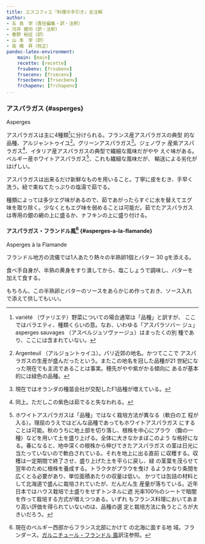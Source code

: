 ```yaml
---
title: エスコフィエ『料理の手引き』全注解
author:
- 五 島　学（責任編集・訳・注釈）
- 河井 健司（訳・注釈）
- 春野 裕征（訳）
- 山 本　学（訳）
- 高 橋　昇（校正）
pandoc-latex-environment:
    main: [main]
    recette: [recette]
    frsubenv: [frsubenv]
    frsecenv: [frsecenv]
    frsecbenv: [frsecbenv]
    frchapenv: [frchapenv]
...
```




<div class="main">

### アスパラガス {#asperges}

<div class="frsecbenv">Asperges</div>

アスパラガスは主に4種類[^1]に分けられる。フランス産アスパラガスの典型
的な品種、アルジャントゥイユ[^2]。グリーンアスパラガス[^3]。ジェノヴァ
産紫アスパラガス[^4]、イタリア産アスパラガスの典型で繊細な風味だがやや
えぐ味がある。ベルギー産ホワイトアスパラガス[^5]、これも繊細な風味だが、
輸送による劣化がはげしい。

アスパラガスは出来るだけ新鮮なものを用いること。丁寧に皮をむき、手早く
洗う。紐で束ねてたっぷりの塩湯で茹でる。

種類によっては多少エグ味があるので、茹であがったらすぐに水を替えてエグ
味を取り除く。少なくともエグ味を弱めることは可能だ。茹でたアスパラガス
は専用の銀の網の上に盛るか、ナフキンの上に盛り付ける。

[^1]: variété （ヴァリエテ）野菜についての場合通常は「品種」と訳すが、
    ここではバラエティ、種類くらいの意。なお、いわゆる「アスパラソバー
    ジュ」asperges sauvages （アスペルジュソヴァージュ）はまったくの別
    種であり、ここには含まれていない。

[^2]: Argenteuil （アルジョントゥイユ）。パリ近郊の地名。かつてここで
    アスパラガスの生産が盛んだったという。またこの地名を冠した品種が21
    世紀になった現在でも主流であることは事実。穂先がやや紫がかる傾向に
    あるが基本的には緑色の品種。
    
[^3]: 現在ではオランダの種苗会社が交配したF1品種が増えている。    
    
[^4]: 同上。ただしこの紫色は茹でると失なわれる。

[^5]: ホワイトアスパラガスは「品種」ではなく栽培方法が異なる（軟白の工
    程が入る）。理屈のうえではどんな品種であってもホワイトアスパラガス
    にすることは可能。秋のうちに地上部を切り落し、根株を中心にプラウ
    （鋤の一種）などを用いて土を盛り上げる。全体に大きなかまぼこのよう
    な格好になる。春になると、地中深くの根株から伸びてきたアスパラガス
    の茎は日光に当たっていないので軟白されている。それを地上に出る直前
    に収穫する。収穫は一定期間で終了させ、盛り上げた土を平らに戻し、緑
    の茎葉を茂らせて翌年のために根株を養成する。トラクタがプラウを曳け
    るようかなり条間を広くとる必要があり、単位面積あたりの収量は低い。
    かつては缶詰の材料として北海道で盛んに栽培されていたが、だんだん生
    産量が落ちている。近年日本ではハウス栽培で土盛りをせずトンネルに遮
    光率100％のシートで暗闇を作って栽培する方式が増えつつある。いずれ
    もフランス料理においてあまり高い評価を得られていないのは、品種の選
    定と栽培方法に負うところが大きいだろう。

</div><!--endMain-->

<div class="recette">

#### アスパラガス・フランドル風[^6] {#asperges-a-la-flamande}

<div class="frsubenv">Asperges à la Flamande</div>

フランドル地方の流儀では1人あたり熱々の半熟卵1個とバター 30 gを添える。

食べ手自身が、半熟の黄身をすり潰してから、塩こしょうで調味し、バターを
加えて食する。

もちろん、この半熟卵とバターのソースをあらかじめ作っておき、ソース入れ
で添えて供してもいい。


[^6]: 現在のベルギー西部からフランス北部にかけて の北海に面する地
    域。フランダース。[ガルニチュール・フランドル
    風](#garniture-a-la-flamande)訳注参照。


</div><!--endRecette-->


